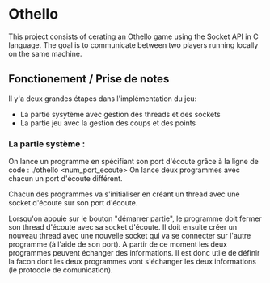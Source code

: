 # Othello

This project consists of cerating an Othello game using the Socket API in C language.
The goal is to communicate between two players running locally on the same machine.


## Fonctionement / Prise de notes

Il y'a deux grandes étapes dans l'implémentation du jeu:
- La partie sysytème avec gestion des threads et des sockets
- La partie jeu avec la gestion des coups et des points

### La partie système :

On lance un programme en spécifiant son port d'écoute grâce à la ligne de code : ./othello <num_port_ecoute>
On lance deux programmes avec chacun un port d'écoute différent.

Chacun des programmes va s'initialiser en créant un thread avec une socket d'écoute sur son port d'écoute.

Lorsqu'on appuie sur le bouton "démarrer partie", le programme doit fermer son thread d'écoute avec sa socket d'écoute.
Il doit ensuite créer un nouveau thread avec une  nouvelle socket qui va se connecter sur l'autre programme (à l'aide de son port).
A partir de ce moment les deux programmes peuvent échanger des informations.
Il est donc utile de définir la facon dont les deux programmes vont s'échanger les deux informations (le protocole de comunication).
